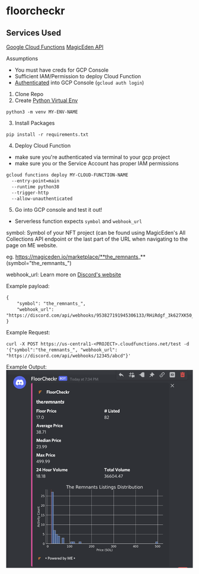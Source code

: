 # floorcheckr

## Services Used
[Google Cloud Functions](https://cloud.google.com/functions)
[MagicEden API](https://api.magiceden.dev/)

Assumptions
- You must have creds for GCP Console
- Sufficient IAM/Permission to deploy Cloud Function
- [Authenticated](https://cloud.google.com/sdk/gcloud/reference/auth/login) into GCP Console (`gcloud auth login`)

1. Clone Repo
2. Create [Python Virtual Env](https://docs.python.org/3/library/venv.html)

```
python3 -m venv MY-ENV-NAME
```
3. Install Packages

```
pip install -r requirements.txt
```
4. Deploy Cloud Function

- make sure you're authenticated via terminal to your gcp project
- make sure you or the Service Account has proper IAM permissions

```
gcloud functions deploy MY-CLOUD-FUNCTION-NAME 
  --entry-point=main 
  --runtime python38 
  --trigger-http 
  --allow-unauthenticated
```
5. Go into GCP console and test it out!

- Serverless function expects `symbol` and `webhook_url`

symbol: Symbol of your NFT project (can be found using MagicEden's All Collections API endpoint or the last part of the URL when navigating to the page on ME website.

eg. https://magiceden.io/marketplace/**the_remnants_** (symbol="the_remnants_") 

webhook_url: Learn more on [Discord's website](https://support.discord.com/hc/en-us/articles/228383668-Intro-to-Webhooks)

Example payload:

```
{
    "symbol": "the_remnants_",
    "webhook_url": "https://discord.com/api/webhooks/953827191945306133/RHiRdgf_3k627XK50_2VrqEmETqvltJ7e5EE3yXvpSXz62WnzQ3mBvAS0ipSRGdhYZl6"
}
```

Example Request:

```
curl -X POST https://us-central1-<PROJECT>.cloudfunctions.net/test -d '{"symbol":"the_remnants_", "webhook_url": "https://discord.com/api/webhooks/12345/abcd"}'
```

Example Output:
![img](floorcheckr.png)

